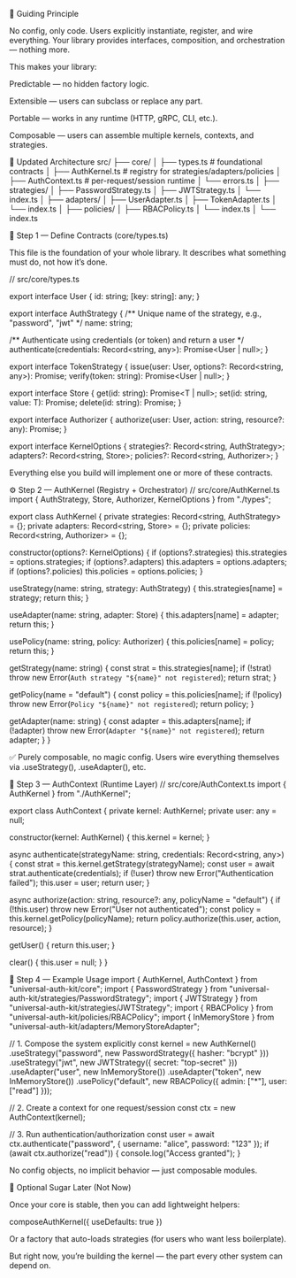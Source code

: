 🧭 Guiding Principle

No config, only code.
Users explicitly instantiate, register, and wire everything.
Your library provides interfaces, composition, and orchestration — nothing more.

This makes your library:

Predictable — no hidden factory logic.

Extensible — users can subclass or replace any part.

Portable — works in any runtime (HTTP, gRPC, CLI, etc.).

Composable — users can assemble multiple kernels, contexts, and strategies.

🧱 Updated Architecture
src/
├── core/
│   ├── types.ts          # foundational contracts
│   ├── AuthKernel.ts     # registry for strategies/adapters/policies
│   ├── AuthContext.ts    # per-request/session runtime
│   └── errors.ts
│
├── strategies/
│   ├── PasswordStrategy.ts
│   ├── JWTStrategy.ts
│   └── index.ts
│
├── adapters/
│   ├── UserAdapter.ts
│   ├── TokenAdapter.ts
│   └── index.ts
│
├── policies/
│   ├── RBACPolicy.ts
│   └── index.ts
│
└── index.ts

🧩 Step 1 — Define Contracts (core/types.ts)

This file is the foundation of your whole library.
It describes what something must do, not how it’s done.

// src/core/types.ts

export interface User {
  id: string;
  [key: string]: any;
}

export interface AuthStrategy {
  /** Unique name of the strategy, e.g., "password", "jwt" */
  name: string;

  /** Authenticate using credentials (or token) and return a user */
  authenticate(credentials: Record<string, any>): Promise<User | null>;
}

export interface TokenStrategy {
  issue(user: User, options?: Record<string, any>): Promise<string>;
  verify(token: string): Promise<User | null>;
}

export interface Store<T> {
  get(id: string): Promise<T | null>;
  set(id: string, value: T): Promise<void>;
  delete(id: string): Promise<void>;
}

export interface Authorizer {
  authorize(user: User, action: string, resource?: any): Promise<boolean>;
}

export interface KernelOptions {
  strategies?: Record<string, AuthStrategy>;
  adapters?: Record<string, Store<any>>;
  policies?: Record<string, Authorizer>;
}


Everything else you build will implement one or more of these contracts.

⚙️ Step 2 — AuthKernel (Registry + Orchestrator)
// src/core/AuthKernel.ts
import { AuthStrategy, Store, Authorizer, KernelOptions } from "./types";

export class AuthKernel {
  private strategies: Record<string, AuthStrategy> = {};
  private adapters: Record<string, Store<any>> = {};
  private policies: Record<string, Authorizer> = {};

  constructor(options?: KernelOptions) {
    if (options?.strategies) this.strategies = options.strategies;
    if (options?.adapters) this.adapters = options.adapters;
    if (options?.policies) this.policies = options.policies;
  }

  useStrategy(name: string, strategy: AuthStrategy) {
    this.strategies[name] = strategy;
    return this;
  }

  useAdapter(name: string, adapter: Store<any>) {
    this.adapters[name] = adapter;
    return this;
  }

  usePolicy(name: string, policy: Authorizer) {
    this.policies[name] = policy;
    return this;
  }

  getStrategy(name: string) {
    const strat = this.strategies[name];
    if (!strat) throw new Error(`Auth strategy "${name}" not registered`);
    return strat;
  }

  getPolicy(name = "default") {
    const policy = this.policies[name];
    if (!policy) throw new Error(`Policy "${name}" not registered`);
    return policy;
  }

  getAdapter(name: string) {
    const adapter = this.adapters[name];
    if (!adapter) throw new Error(`Adapter "${name}" not registered`);
    return adapter;
  }
}


✅ Purely composable, no magic config.
Users wire everything themselves via .useStrategy(), .useAdapter(), etc.

🧠 Step 3 — AuthContext (Runtime Layer)
// src/core/AuthContext.ts
import { AuthKernel } from "./AuthKernel";

export class AuthContext {
  private kernel: AuthKernel;
  private user: any = null;

  constructor(kernel: AuthKernel) {
    this.kernel = kernel;
  }

  async authenticate(strategyName: string, credentials: Record<string, any>) {
    const strat = this.kernel.getStrategy(strategyName);
    const user = await strat.authenticate(credentials);
    if (!user) throw new Error("Authentication failed");
    this.user = user;
    return user;
  }

  async authorize(action: string, resource?: any, policyName = "default") {
    if (!this.user) throw new Error("User not authenticated");
    const policy = this.kernel.getPolicy(policyName);
    return policy.authorize(this.user, action, resource);
  }

  getUser() {
    return this.user;
  }

  clear() {
    this.user = null;
  }
}

🚀 Step 4 — Example Usage
import { AuthKernel, AuthContext } from "universal-auth-kit/core";
import { PasswordStrategy } from "universal-auth-kit/strategies/PasswordStrategy";
import { JWTStrategy } from "universal-auth-kit/strategies/JWTStrategy";
import { RBACPolicy } from "universal-auth-kit/policies/RBACPolicy";
import { InMemoryStore } from "universal-auth-kit/adapters/MemoryStoreAdapter";

// 1. Compose the system explicitly
const kernel = new AuthKernel()
  .useStrategy("password", new PasswordStrategy({ hasher: "bcrypt" }))
  .useStrategy("jwt", new JWTStrategy({ secret: "top-secret" }))
  .useAdapter("user", new InMemoryStore())
  .useAdapter("token", new InMemoryStore())
  .usePolicy("default", new RBACPolicy({ admin: ["*"], user: ["read"] }));

// 2. Create a context for one request/session
const ctx = new AuthContext(kernel);

// 3. Run authentication/authorization
const user = await ctx.authenticate("password", { username: "alice", password: "123" });
if (await ctx.authorize("read")) {
  console.log("Access granted");
}


No config objects, no implicit behavior — just composable modules.

🔮 Optional Sugar Later (Not Now)

Once your core is stable, then you can add lightweight helpers:

composeAuthKernel({ useDefaults: true })

Or a factory that auto-loads strategies (for users who want less boilerplate).

But right now, you’re building the kernel — the part every other system can depend on.
